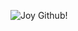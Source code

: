 ![Joy Github!](https://capsule-render.vercel.app/api?type=waving&height=200&text=waving!&fontAlign=80&fontAlignY=40&color=gradient)

